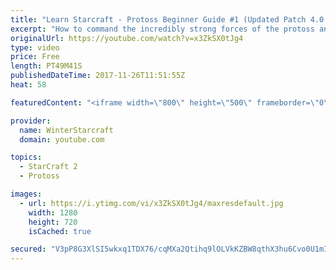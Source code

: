 ```yaml
---
title: "Learn Starcraft - Protoss Beginner Guide #1 (Updated Patch 4.0 FREE TO PLAY)"
excerpt: "How to command the incredibly strong forces of the protoss and cover weaknesses against the other inferior races. Updated for patch 4.0! This guide is not intended for COMPLETELY new players, but those who have played several games/campaign missions and grasp the very basics."
originalUrl: https://youtube.com/watch?v=x3ZkSX0tJg4
type: video
price: Free
length: PT49M41S
publishedDateTime: 2017-11-26T11:51:55Z
heat: 58

featuredContent: "<iframe width=\"800\" height=\"500\" frameborder=\"0\" src=\"https://www.youtube.com/embed/x3ZkSX0tJg4\" allow=\"accelerometer; autoplay; encrypted-media; gyroscope; picture-in-picture\" allowfullscreen></iframe>"

provider:
  name: WinterStarcraft
  domain: youtube.com

topics:
  - StarCraft 2
  - Protoss

images:
  - url: https://i.ytimg.com/vi/x3ZkSX0tJg4/maxresdefault.jpg
    width: 1280
    height: 720
    isCached: true

secured: "V3pP8G3XlSI5wkxq1TDX76/cqMXa2Qtihq9lOLVkKZBW8qthX3hu6Cvo0U1mII7FHFLV9lEFaxL+skriswp+0COK2sGOTHQlKl+rR1G9zIvFHqVHKRmHwHr2ZznMBZ8PTPcanhLKo4//Liy8ciJKwg4Lfa2sPM9zts6he5TBUo4rWzNZGJcwOu19FwOE6ffii3jrH9jpcREmEYmtRyeEpv0NyiA4h28IydvkXdtA3QkcEQ+vVq86hsLy5mDq+cizxGKZORMBvV+SP8h9ueEIMh0EPHiPHuaLbYv5KcyyhOaucFukz8CVZInvjFvM/VGArh/1tOnpXk5wpzgKkolans4QoiR93hSELELMfAawCFqD6d0tlhGK7LuwERVCL0oPbqTYphgZK+SmyeF+j7dx64nfJ2/XYI2KW4ShObHNTQoqjZuxT7MV9/gTYQVkPbvc;+2pHSkFq8GeO7HPGy3ywBg=="
---
```


